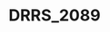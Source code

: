 # DRRS_2089
[r2h]: https://majesticrupesh.github.io/drrs/index.html
[r2hc]: https://majesticrupesh.github.io/drrs/index.html
